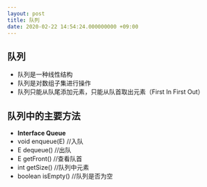 ```yaml
---
layout: post
title: 队列
date: 2020-02-22 14:54:24.000000000 +09:00
---
```


## 队列

+ 队列是一种线性结构
+ 队列是对数组子集进行操作
+ 队列只能从队尾添加元素，只能从队首取出元素（First In First Out）

## 队列中的主要方法
+ **Interface Queue<E>**
+ void enqueue(E)   //入队
+ E dequeue()       //出队
+ E getFront()      //查看队首
+ int getSize()     //队列中元素
+ boolean isEmpty() //队列是否为空
